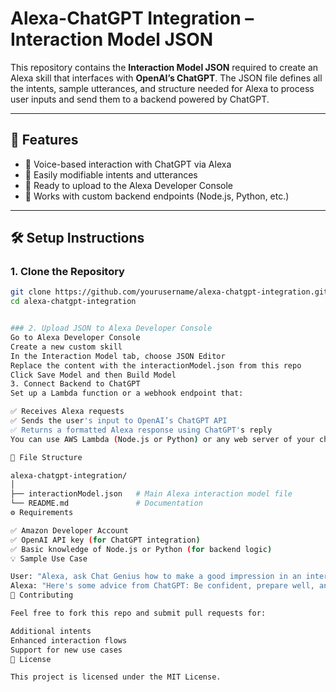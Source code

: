 # Alexa-ChatGPT Integration – Interaction Model JSON

This repository contains the **Interaction Model JSON** required to create an Alexa skill that interfaces with **OpenAI’s ChatGPT**. The JSON file defines all the intents, sample utterances, and structure needed for Alexa to process user inputs and send them to a backend powered by ChatGPT.

---

## 🚀 Features

- 🔹 Voice-based interaction with ChatGPT via Alexa  
- 🔹 Easily modifiable intents and utterances  
- 🔹 Ready to upload to the Alexa Developer Console  
- 🔹 Works with custom backend endpoints (Node.js, Python, etc.)

---

## 🛠️ Setup Instructions

### 1. Clone the Repository
```bash
git clone https://github.com/yourusername/alexa-chatgpt-integration.git
cd alexa-chatgpt-integration


### 2. Upload JSON to Alexa Developer Console
Go to Alexa Developer Console
Create a new custom skill
In the Interaction Model tab, choose JSON Editor
Replace the content with the interactionModel.json from this repo
Click Save Model and then Build Model
3. Connect Backend to ChatGPT
Set up a Lambda function or a webhook endpoint that:

✅ Receives Alexa requests
✅ Sends the user's input to OpenAI’s ChatGPT API
✅ Returns a formatted Alexa response using ChatGPT's reply
You can use AWS Lambda (Node.js or Python) or any web server of your choice to handle this.

📂 File Structure

alexa-chatgpt-integration/
│
├── interactionModel.json   # Main Alexa interaction model file
└── README.md               # Documentation
⚙️ Requirements

✅ Amazon Developer Account
✅ OpenAI API key (for ChatGPT integration)
✅ Basic knowledge of Node.js or Python (for backend logic)
💡 Sample Use Case

User: "Alexa, ask Chat Genius how to make a good impression in an interview."
Alexa: "Here's some advice from ChatGPT: Be confident, prepare well, and express genuine enthusiasm for the role..."
🙌 Contributing

Feel free to fork this repo and submit pull requests for:

Additional intents
Enhanced interaction flows
Support for new use cases
📄 License

This project is licensed under the MIT License.

